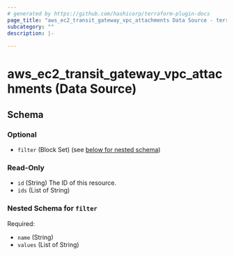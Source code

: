 ```yaml
---
# generated by https://github.com/hashicorp/terraform-plugin-docs
page_title: "aws_ec2_transit_gateway_vpc_attachments Data Source - terraform-provider-aws"
subcategory: ""
description: |-
  
---
```


# aws_ec2_transit_gateway_vpc_attachments (Data Source)





<!-- schema generated by tfplugindocs -->
## Schema

### Optional

- `filter` (Block Set) (see [below for nested schema](#nestedblock--filter))

### Read-Only

- `id` (String) The ID of this resource.
- `ids` (List of String)

<a id="nestedblock--filter"></a>
### Nested Schema for `filter`

Required:

- `name` (String)
- `values` (List of String)
